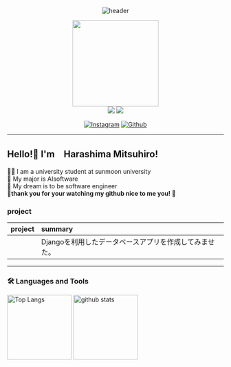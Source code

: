 <div align ="center">
 
 ![header](https://capsule-render.vercel.app/api?type=rounded&height=300&color=gradient&text=mimikkusu&section=header&textBg=false&reversal=false&rotate=0&desc=github&descSize=30&descAlignY=70)
 </div>
<div align = "center">
  <img src = "https://media.giphy.com/media/v1.Y2lkPTc5MGI3NjExaWFmODFndDRmNGZkMG5uYXR0OG4zNXNsM2h5MmF6c2Y3eTd0ODNoNiZlcD12MV9pbnRlcm5hbF9naWZfYnlfaWQmY3Q9Zw/j0nQ1rhf13Nmg/giphy.gif" width="200" />
</div>
<div align = "center">
 <a href="mailto:mthr35@gmail.com"><img src="https://img.shields.io/badge/Gmail-D14836?style=for-the-badge&logo=gmail&logoColor=white"/></a>
 <a href="https://scythe-bubble-da4.notion.site/harashima-mitsuhiro-4d4de2e2487a4cfd8d4658ad39f2b06e"><img src="https://img.shields.io/badge/Notion-000000?style=for-the-badge&logo=Notion&logoColor=white"></a>

[![Instagram](https://img.shields.io/badge/--FFFFFF?style=social&logo=instagram&label=Follow%20haraharamix)](https://www.instagram.com/haraharamix/)
[![Github](https://img.shields.io/badge/--FFFFFF?style=social&logo=github&label=Follow%20mimikkusu)](https://github.com/mimikkusu)

</div>


---
## Hello!👋 I'm　Harashima Mitsuhiro!

👨‍🎓 I am a university student at sunmoon university<br>
🙌 My major is AIsoftware <br>
🐣 My dream is to be software engineer <br>
<strong>🌟thank you for your watching my github nice to me you!   🌟</strong>

### project
|project |summary |
| :---- | :---- |
| <img> | Djangoを利用したデータベースアプリを作成してみませた。  |

---

 

### :hammer_and_wrench: Languages and Tools 

<!--
<div>
  <img src="https://github.com/devicons/devicon/blob/master/icons/python/python-original-wordmark.svg" title="Python" alt="Python" width="40" height="40"/>&nbsp;
  <img src="https://github.com/devicons/devicon/blob/master/icons/django/django-plain-wordmark.svg" title="Django" alt="Django" width="40" height="40"/>&nbsp;
  <img src="https://github.com/devicons/devicon/blob/master/icons/mysql/mysql-original-wordmark.svg" title="MySQL"  alt="MySQL" width="40" height="40"/>&nbsp;
  <img src="https://github.com/devicons/devicon/blob/master/icons/amazonwebservices/amazonwebservices-plain-wordmark.svg" title="AWS" alt="AWS" width="40" height="40"/>&nbsp;
  <img src="https://github.com/devicons/devicon/blob/master/icons/git/git-original-wordmark.svg" title="Git" **alt="Git" width="40" height="40"/>
  <img src="https://github.com/devicons/devicon/blob/master/icons/github/github-original-wordmark.svg" title="Github" **alt="Github" width="40" height="40"/>
  <img src="https://github.com/devicons/devicon/blob/master/icons/slack/slack-original-wordmark.svg" title="Slack" **alt="Slack" width="40" height="40"/>
  <img src="https://github.com/devicons/devicon/blob/master/icons/vscode/vscode-original-wordmark.svg" title="VSCode" **alt="VSCode" width="40" height="40"/>
</div>
-->
<p align="left"> 
  <img alt="Top Langs" height="150px" src="https://github-readme-stats.vercel.app/api/top-langs/?username=mimikkusu&layout=compact&show_icons=true&theme=onedark" />
  <img alt="github stats" height="150px" src="https://github-readme-stats.vercel.app/api?username=mimikkusu&theme=onedark&show_icons=ture" />
</p>
